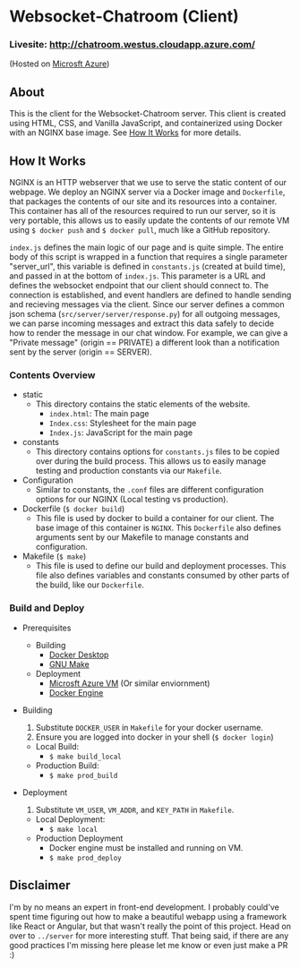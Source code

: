 # Websocket-Chatroom (Client)
### Livesite: http://chatroom.westus.cloudapp.azure.com/

(Hosted on [Microsft Azure](https://azure.microsoft.com/en-us/))

## About
This is the client for the Websocket-Chatroom server. This client is created using HTML, CSS, and Vanilla JavaScript, and containerized using Docker with an NGINX base image. See [How It Works](#How-It-Works) for more details.

## How It Works
NGINX is an HTTP webserver that we use to serve the static content of our webpage. We deploy an NGINX server via a Docker image and `Dockerfile`, that packages the contents of our site and its resources into a container. This container has all of the resources required to run our server, so it is very portable, this allows us to easily update the contents of our remote VM using `$ docker push` and `$ docker pull`, much like a GitHub repository. 

`index.js` defines the main logic of our page and is quite simple. The entire body of this script is wrapped in a function that requires a single parameter "server_url", this variable is defined in `constants.js` (created at build time), and passed in at the bottom of `index.js`. This parameter is a URL and defines the websocket endpoint that our client should connect to. The connection is established, and event handlers are defined to handle sending and recieving messages via the client. Since our server defines a common json schema (`src/server/server/response.py`) for all outgoing messages, we can parse incoming messages and extract this data safely to decide how to render the message in our chat window. For example, we can give a "Private message" (origin == PRIVATE) a different look than a notification sent by the server (origin == SERVER).

### Contents Overview
- static
    - This directory contains the static elements of the website.
        - `index.html`: The main page
        - `Index.css`: Stylesheet for the main page
        - `Index.js`: JavaScript for the main page
- constants
    - This directory contains options for `constants.js` files to be copied over during the build process. This allows us to easily manage testing and production constants via our `Makefile`. 
- Configuration
    - Similar to constants, the `.conf` files are different configuration options for our NGINX (Local testing vs production).
- Dockerfile (`$ docker build`)
    - This file is used by docker to build a container for our client. The base image of this container is `NGINX`. This `Dockerfile` also defines arguments sent by our Makefile to manage constants and configuration.
- Makefile (`$ make`)
    - This file is used to define our build and deployment processes. This file also defines variables and constants consumed by other parts of the build, like our `Dockerfile`.

### Build and Deploy
- Prerequisites
    - Building 
        - [Docker Desktop](https://www.docker.com/products/docker-desktop)
        - [GNU Make](https://www.gnu.org/software/make/)
    - Deployment
        - [Microsft Azure VM](https://azure.microsoft.com/en-us/services/virtual-machines/) (Or similar enviornment)
        - [Docker Engine](https://docs.docker.com/engine/install/ubuntu/)

- Building
    1. Substitute `DOCKER_USER` in `Makefile` for your docker username.
    2. Ensure you are logged into docker in your shell (`$ docker login`)
    - Local Build:
        - `$ make build_local`
    - Production Build:
        - `$ make prod_build`
- Deployment
    1. Substitute `VM_USER`, `VM_ADDR`, and `KEY_PATH` in `Makefile`.
    - Local Deployment:
        - `$ make local`
    - Production Deployment
        - Docker engine must be installed and running on VM.
        - `$ make prod_deploy`

## Disclaimer
I'm by no means an expert in front-end development. I probably could've spent time figuring out how to make a beautiful webapp using a framework like React or Angular, but that wasn't really the point of this project. Head on over to `../server` for more interesting stuff. That being said, if there are any good practices I'm missing here please let me know or even just make a PR :)
